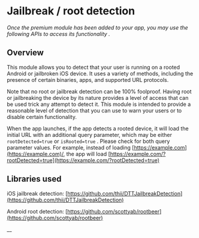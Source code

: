 # Jailbreak / root detection

_Once the premium module has been added to your app, you may use the following APIs to access its functionality._

## Overview

This module allows you to detect that your user is running on a rooted Android or jailbroken iOS device. It uses a variety of methods, including the presence of certain binaries, apps, and supported URL protocols.

Note that no root or jailbreak detection can be 100% foolproof. Having root or jailbreaking the device by its nature provides a level of access that can be used trick any attempt to detect it. This module is intended to provide a reasonable level of detection that you can use to warn your users or to disable certain functionality.

When the app launches, if the app detects a rooted device, it will load the initial URL with an additional query parameter, which may be either `rootDetected=true` or `isRooted=true` . Please check for both query parameter values. For example, instead of loading [https://example.com](https://example.com)/, the app will load [https://example.com/?rootDetected=true](https://example.com/?rootDetected=true)

## Libraries used

iOS jailbreak detection: [https://github.com/thii/DTTJailbreakDetection](https://github.com/thii/DTTJailbreakDetection)

Android root detection: [https://github.com/scottyab/rootbeer](https://github.com/scottyab/rootbeer)

\_\_

